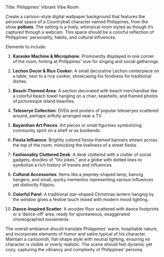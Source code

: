 Title: Philippines' Vibrant Vibe Room

Create a cartoon-style digital wallpaper background that features the personal space of a Countryball character named Philippines, from the show **polbots**. The setting is a lively, whimsical room styled as though it’s captured through a webcam. This space should be a colorful reflection of Philippines' personality, habits, and cultural influences.

Elements to include:

1. **Karaoke Machine & Microphone**: Prominently displayed in one corner of the room, hinting at Philippines’ love for singing and social gatherings.

2. **Lechon Decor & Rice Cooker**: A small decorative Lechon centerpiece on a table, next to a rice cooker, showcasing his fondness for traditional dishes.

3. **Beach-Themed Area**: A section decorated with beach merchandise like a colorful beach towel hanging on a chair, seashells, and framed photos of picturesque island beaches.

4. **Teleserye Collection**: DVDs and posters of popular teleseryes scattered around, perhaps artfully arranged near a TV.

5. **Bayanihan Art Pieces**: Art pieces or small figurines symbolizing community spirit on a shelf or as bookends.

6. **Fiesta Influence**: Brightly colored fiesta-themed banners strewn across the top of the room, mimicking the liveliness of a street fiesta.

7. **Fashionably Cluttered Desk**: A desk cluttered with a clutter of social gadgets, doodles of "tito jokes," and a globe with dotted lines to symbolize a rich history of travels and influences.

8. **Cultural Accessories**: Items like a jeepney-shaped lamp, barong hangers, and small, quirky mementos representing various influences yet distinctly Filipino.

9. **Colorful Parol**: A traditional star-shaped Christmas lantern hanging by the window gives a festive touch mixed with modern mood lighting.

10. **Dance-Inspired Scatter**: A wooden floor scattered with dance footprints or a ‘dance-off’ area, ready for spontaneous, exaggerated choreographed movements.

The overall ambiance should translate Philippines' warm, hospitable nature, and incorporate elements of humor and satire typical of his character. Maintain a cartoonish, flat-shape style with neutral lighting, ensuring no character is visible or overly realistic. The scene should feel dynamic yet cozy, capturing the vibrancy and complexity of Philippines’ persona.
